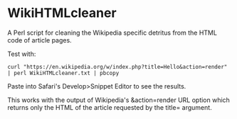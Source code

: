 # WikiHTMLcleaner
A Perl script for cleaning the Wikipedia specific detritus from the HTML code of article pages.

Test with:

`curl "https://en.wikipedia.org/w/index.php?title=Hello&action=render" | perl WikiHTMLcleaner.txt | pbcopy`

Paste into Safari's Develop>Snippet Editor to see the results.

This works with the output of Wikipedia's &action=render URL option which returns only the HTML of the article requested by the title= argument.
